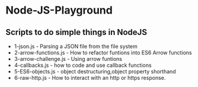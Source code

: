 # Node-JS-Playground
## Scripts to do simple things in NodeJS
- 1-json.js - Parsing a JSON file from the file system
- 2-arrow-functions.js - How to refactor funtions into ES6 Arrow functions
- 3-arrow-challenge.js - Using arrow funtions
- 4-callbacks.js - how to code and use callback functions
- 5-ES6-objects.js - object destructuring,object property shorthand
- 6-raw-http.js - How to interact with an http or https response. 
